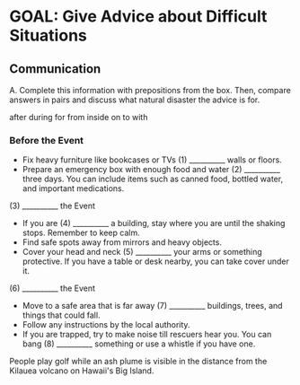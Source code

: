 # GOAL: Give Advice about Difficult Situations

## Communication

A. Complete this information with prepositions from the box. Then, compare answers in pairs and discuss what natural disaster the advice is for.

after    during
for      from
inside   on
to       with

### Before the Event
- Fix heavy furniture like bookcases or TVs (1) __________ walls or floors.
- Prepare an emergency box with enough food and water (2) __________ three days. You can include items such as canned food, bottled water, and important medications.

(3) __________ the Event
- If you are (4) __________ a building, stay where you are until the shaking stops. Remember to keep calm.
- Find safe spots away from mirrors and heavy objects.
- Cover your head and neck (5) __________ your arms or something protective. If you have a table or desk nearby, you can take cover under it.

(6) __________ the Event
- Move to a safe area that is far away (7) __________ buildings, trees, and things that could fall.
- Follow any instructions by the local authority.
- If you are trapped, try to make noise till rescuers hear you. You can bang (8) __________ something or use a whistle if you have one.

People play golf while an ash plume is visible in the distance from the Kilauea volcano on Hawaii's Big Island.